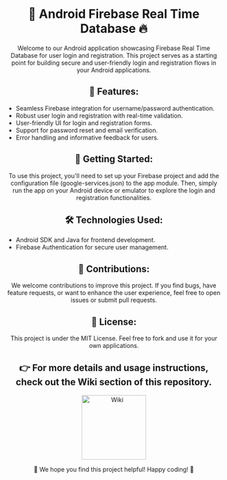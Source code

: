 <h1 align="center">📱 Android Firebase Real Time Database 🔥</h1>

<p align="center">Welcome to our Android application showcasing Firebase Real Time Database for user login and registration. This project serves as a starting point for building secure and user-friendly login and registration flows in your Android applications.</p>

<h2 align="center">🔑 Features:</h2>

<ul>
  <li>Seamless Firebase integration for username/password authentication.</li>
  <li>Robust user login and registration with real-time validation.</li>
  <li>User-friendly UI for login and registration forms.</li>
  <li>Support for password reset and email verification.</li>
  <li>Error handling and informative feedback for users.</li>
</ul>

<h2 align="center">🚀 Getting Started:</h2>

<p align="center">To use this project, you'll need to set up your Firebase project and add the configuration file (google-services.json) to the app module. Then, simply run the app on your Android device or emulator to explore the login and registration functionalities.</p>

<h2 align="center">🛠️ Technologies Used:</h2>

<ul>
  <li>Android SDK and Java for frontend development.</li>
  <li>Firebase Authentication for secure user management.</li>
</ul>

<h2 align="center">🙏 Contributions:</h2>

<p align="center">We welcome contributions to improve this project. If you find bugs, have feature requests, or want to enhance the user experience, feel free to open issues or submit pull requests.</p>

<h2 align="center">📝 License:</h2>

<p align="center">This project is under the MIT License. Feel free to fork and use it for your own applications.</p>

<h2 align="center">👉 For more details and usage instructions, check out the Wiki section of this repository.</h2>

<p align="center">
  <a href="https://your-wiki-url-here" target="_blank"><img src="https://wiki-image-url-here" alt="Wiki" width="150"></a>
</p>

<p align="center">🌟 We hope you find this project helpful! Happy coding! 🚀</p>
